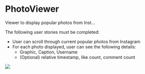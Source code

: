 # PhotoViewer
Viewer to display popular photos from Inst...

The following user stories must be completed:

* User can scroll through current popular photos from Instagram
* For each photo displayed, user can see the following details:
  * Graphic, Caption, Username
  * (Optional) relative timestamp, like count, comment count

![](https://github.com/ankurjyahoo/PhotoViewer/blob/master/IGViewer.gif)

